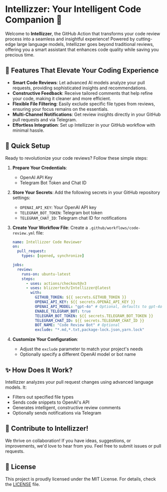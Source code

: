 # Intellizzer: Your Intelligent Code Companion 🤖

Welcome to **Intellizzer**, the GitHub Action that transforms your code review process into a seamless and insightful experience! Powered by cutting-edge large language models, Intellizzer goes beyond traditional reviews, offering you a smart assistant that enhances code quality while saving you precious time.

## 🚀 Features That Elevate Your Coding Experience

- **Smart Code Reviews**: Let advanced AI models analyze your pull requests, providing sophisticated insights and recommendations.
- **Constructive Feedback**: Receive tailored comments that help refine your code, making it cleaner and more efficient.
- **Flexible File Filtering**: Easily exclude specific file types from reviews, ensuring your focus remains on the essentials.
- **Multi-Channel Notifications**: Get review insights directly in your GitHub pull requests and via Telegram.
- **Effortless Integration**: Set up Intellizzer in your GitHub workflow with minimal hassle.

## 🔧 Quick Setup

Ready to revolutionize your code reviews? Follow these simple steps:

1. **Prepare Your Credentials**:

   - OpenAI API Key
   - Telegram Bot Token and Chat ID

2. **Store Your Secrets**: Add the following secrets in your GitHub repository settings:

   - `OPENAI_API_KEY`: Your OpenAI API key
   - `TELEGRAM_BOT_TOKEN`: Telegram bot token
   - `TELEGRAM_CHAT_ID`: Telegram chat ID for notifications

3. **Create Your Workflow File**:
   Create a `.github/workflows/code-review.yml` file:

   ```yaml
   name: Intellizzer Code Reviewer
   on:
     pull_request:
       types: [opened, synchronize]

   jobs:
     review:
       runs-on: ubuntu-latest
       steps:
         - uses: actions/checkout@v3
         - uses: blizzertech/Intellizzer@latest
           with:
             GITHUB_TOKEN: ${{ secrets.GITHUB_TOKEN }}
             OPENAI_API_KEY: ${{ secrets.OPENAI_API_KEY }}
             OPENAI_API_MODEL: "gpt-4o" # Optional, defaults to gpt-4o
             ENABLE_TELEGRAM_BOT: true
             TELEGRAM_BOT_TOKEN: ${{ secrets.TELEGRAM_BOT_TOKEN }}
             TELEGRAM_CHAT_ID: ${{ secrets.TELEGRAM_CHAT_ID }}
             BOT_NAME: "Code Review Bot" # Optional
             exclude: "*.md,*.txt,package-lock.json,yarn.lock"
   ```

4. **Customize Your Configuration**:
   - Adjust the `exclude` parameter to match your project's needs
   - Optionally specify a different OpenAI model or bot name

## ✨ How Does It Work?

Intellizzer analyzes your pull request changes using advanced language models. It:

- Filters out specified file types
- Sends code snippets to OpenAI's API
- Generates intelligent, constructive review comments
- Optionally sends notifications via Telegram

## 🤝 Contribute to Intellizzer!

We thrive on collaboration! If you have ideas, suggestions, or improvements, we'd love to hear from you. Feel free to submit issues or pull requests.

## 📝 License

This project is proudly licensed under the MIT License. For details, check the [LICENSE](LICENSE) file.
